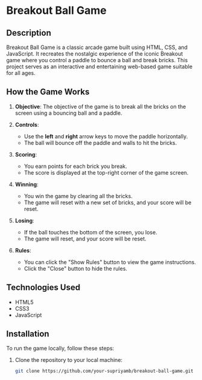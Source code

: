 # Breakout Ball Game



## Description

Breakout Ball Game is a classic arcade game built using HTML, CSS, and JavaScript. It recreates the nostalgic experience of the iconic Breakout game where you control a paddle to bounce a ball and break bricks. This project serves as an interactive and entertaining web-based game suitable for all ages.

## How the Game Works

1. **Objective**: The objective of the game is to break all the bricks on the screen using a bouncing ball and a paddle.

2. **Controls**:
   - Use the **left** and **right** arrow keys to move the paddle horizontally.
   - The ball will bounce off the paddle and walls to hit the bricks.

3. **Scoring**:
   - You earn points for each brick you break.
   - The score is displayed at the top-right corner of the game screen.

4. **Winning**:
   - You win the game by clearing all the bricks.
   - The game will reset with a new set of bricks, and your score will be reset.

5. **Losing**:
   - If the ball touches the bottom of the screen, you lose.
   - The game will reset, and your score will be reset.

6. **Rules**:
   - You can click the "Show Rules" button to view the game instructions.
   - Click the "Close" button to hide the rules.



## Technologies Used

- HTML5
- CSS3
- JavaScript



## Installation

To run the game locally, follow these steps:

1. Clone the repository to your local machine:

   ```bash
   git clone https://github.com/your-supriyamb/breakout-ball-game.git
